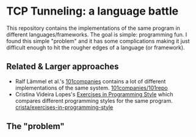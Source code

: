 # TCP Tunneling: a language battle

This repository contains the implementations of the same program in different languages/frameworks. The goal is simple: programming fun. I found this simple "problem" and it has some complications making it just difficult enough to hit the rougher edges of a language (or framework).

## Related & Larger approaches

- Ralf Lämmel et al.'s [101companies](http://101companies.org/) contains a lot of different implementations of the same system. [101companies/101repo](/101companies/101repo)
- Cristina Videira Lopes's [Exercises in Programming Style](http://www.amazon.co.uk/Exercises-Programming-Style-Cristina-Videira/dp/1482227371%3FSubscriptionId%3DAKIAILSHYYTFIVPWUY6Q%26tag%3Dduc08-21%26linkCode%3Dxm2%26camp%3D2025%26creative%3D165953%26creativeASIN%3D1482227371) which compares different programming styles for the same program. [crista/exercises-in-programming-style](/crista/exercises-in-programming-style)

## The "problem"
